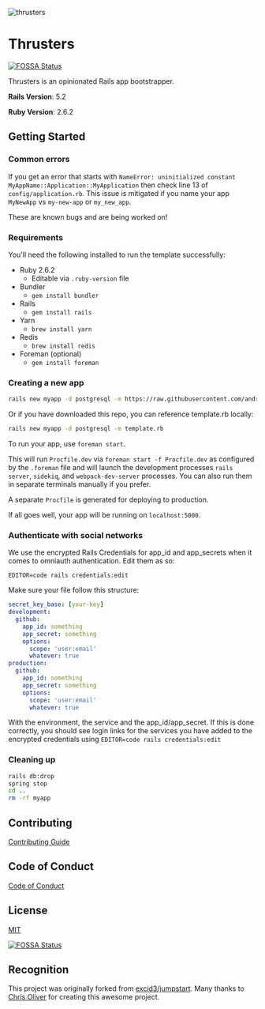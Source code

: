![thrusters](https://i.imgur.com/Nfn6FYb.png)

# Thrusters

[![FOSSA Status](https://app.fossa.com/api/projects/git%2Bgithub.com%2Fandrewmcodes%2Fthrusters.svg?type=shield)](https://app.fossa.com/projects/git%2Bgithub.com%2Fandrewmcodes%2Fthrusters?ref=badge_shield)

Thrusters is an opinionated Rails app bootstrapper.

**Rails Version**: 5.2

**Ruby Version**: 2.6.2

## Getting Started

### Common errors

If you get an error that starts with `NameError: uninitialized constant MyAppName::Application::MyApplication` then check line 13 of `config/application.rb`. This issue is mitigated if you name your app `MyNewApp` vs `my-new-app` or `my_new_app`.

These are known bugs and are being worked on!

### Requirements

You'll need the following installed to run the template successfully:

* Ruby 2.6.2
  * Editable via `.ruby-version` file
* Bundler
  * `gem install bundler`
* Rails
  * `gem install rails`
* Yarn
  * `brew install yarn`
* Redis
  * `brew install redis`
* Foreman (optional)
  * `gem install foreman`

### Creating a new app

```bash
rails new myapp -d postgresql -m https://raw.githubusercontent.com/andrewmcodes/thrusters/master/template.rb
```

Or if you have downloaded this repo, you can reference template.rb locally:

```bash
rails new myapp -d postgresql -m template.rb
```

To run your app, use `foreman start`.

This will run `Procfile.dev` via `foreman start -f Procfile.dev` as configured by the `.foreman` file and will launch the development processes `rails server`, `sidekiq`, and `webpack-dev-server` processes. You can also run them in separate terminals manually if you prefer.

A separate `Procfile` is generated for deploying to production.

If all goes well, your app will be running on `localhost:5000`.

### Authenticate with social networks

We use the encrypted Rails Credentials for app_id and app_secrets when it comes to omniauth authentication. Edit them as so:

```
EDITOR=code rails credentials:edit
```

Make sure your file follow this structure:

```yml
secret_key_base: [your-key]
development:
  github:
    app_id: something
    app_secret: something
    options:
      scope: 'user:email'
      whatever: true
production:
  github:
    app_id: something
    app_secret: something
    options:
      scope: 'user:email'
      whatever: true
```

With the environment, the service and the app_id/app_secret. If this is done correctly, you should see login links
for the services you have added to the encrypted credentials using `EDITOR=code rails credentials:edit`

### Cleaning up

```bash
rails db:drop
spring stop
cd ..
rm -rf myapp
```

## Contributing

[Contributing Guide](/CONTRIBUTING.md)

## Code of Conduct

[Code of Conduct](/CODE_OF_CONDUCT.md)

## License

[MIT](/LICENSE.md)

[![FOSSA Status](https://app.fossa.io/api/projects/git%2Bgithub.com%2Fandrewmcodes%2Fthrusters.svg?type=large)](https://app.fossa.io/projects/git%2Bgithub.com%2Fandrewmcodes%2Fthrusters?ref=badge_large)

## Recognition

This project was originally forked from [excid3/jumpstart](https://github.com/excid3/jumpstart). Many thanks to [Chris Oliver](https://github.com/excid3) for creating this awesome project.
